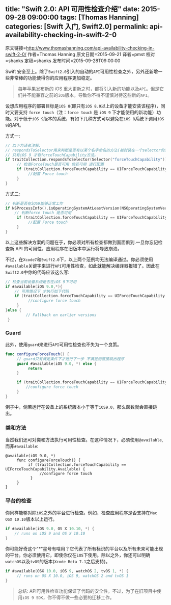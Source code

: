 title: "Swift 2.0: API 可用性检查介绍"
date: 2015-09-28 09:00:00
tags: [Thomas Hanning]
categories: [Swift 入门, Swift2.0]
permalink: api-availability-checking-in-swift-2-0
---
原文链接=http://www.thomashanning.com/api-availability-checking-in-swift-2-0/
作者=Thomas Hanning
原文日期=2015-09-21
译者=pmst
校对=shanks
定稿=shanks
发布时间=2015-09-28T09:00:00

Swift 安全至上。除了`Swift2.0`引入的自动的`API`可用性检查之外，另外还新增一些非常棒的功能使得你的应用程序更加稳定。

> 每年苹果发布新的 iOS 重大更新之时，都将引入新的功能以及`API`。但是它们并不能兼容之前的`iOS`版本，导致你不得不谨慎对待这些新的`API`。

设想应用程序的部署目标是`iOS 8`(即只有`iOS 8.0`以上的设备才能安装该程序)，同时又要支持 `force touch`（注：`force touch` 是 `iOS 9` 下才能使用的新功能）功能。对于低于`iOS 9`版本的系统，有如下几种方式可以避免在`iOS 8`系统下调用`iOS 9`的API。

<!--more-->

方式一:     

``` swift
// 以下为译者注解:
// respondsToSelector用来判断是否有以某个名字命名的方法(被封装在一个selector的对象里传递)
// 只有iOS 9 才有forceTouchCapability方法。
if traitCollection.respondsToSelector(Selector("forceTouchCapability")) {
	 // 检查ForceTouch是否可用 倘若可用 进行配置
     if (traitCollection.forceTouchCapability == UIForceTouchCapability.Available) {
          //配置 Force touch
     }
}
```

方式二:     

``` swift
// 判断是否在iOS9能够正常工作
if NSProcessInfo().isOperatingSystemAtLeastVersion(NSOperatingSystemVersion(majorVersion: 9, minorVersion: 0, patchVersion: 0)) {
	// 判断force touch 是否可用
     if (traitCollection.forceTouchCapability == UIForceTouchCapability.Available) {
          //配置 Force touch
     }
}
```

以上这些解决方案的问题在于，你必须对所有检查都做到面面俱到.一旦你忘记检查新 API 的可用性，应用程序在旧版本中运行将导致崩溃。

不过，在`Xcode7`和`Swift2.0`下，以上两个范例均无法编译通过。你必须使用`#available`关键字来进行`API`可用性检查，如此就能解决编译器报错了。因此在`Swift2.0`中你的代码应该这么写:

``` swift
// 检查当前设备系统是否在iOS 9下可用
if #available(iOS 9.0,*){
	// 可用情况下 才执行如下代码
	if (traitCollection.forceTouchCapability == UIForceTouchCapability.Available) {
          //configure force touch
     } 
}else {
         // Fallback on earlier versions
 }	
```

### Guard

此外，使用`guard`来进行`API`可用性检查也不失为一个良策。

``` swift
func configureForceTouch() {
	 // guard只有满足条件下才进行下一步 不满足则直接跳出程序
     guard #available(iOS 9.0, *) else {
          return
     }

     if (traitCollection.forceTouchCapability == UIForceTouchCapability.Available) {
         //configure force touch
     }        
}
```

例子中，倘若运行在设备上的系统版本小于等于`iOS9.0`，那么函数就会直接跳出。



### 类和方法

当然我们还可对类和方法执行可用性检查。在这种情况下，必须使用`@available`,而非`#available`:

``` 
@available(iOS 9.0, *)
     func configureForceTouch() {
          if (traitCollection.forceTouchCapability == UIForceTouchCapability.Available) {
               //configure force touch
           }    
     }
}
```



### 平台的检查

你同样能够对除`iOS`之外的平台进行检查。例如，检查应用程序是否支持在`Mac OSX 10.10`版本以上运行。

``` swift
if #available(iOS 9.0, OS X 10.10, *) {
    // runs on iOS 9 and OS X 10.10
}
```

你可能好奇这个"*"星号有啥用？它代表了所有标识的平台以及所有未来可能出现的平台。你必须使用它，即使你仅在`iOS`下使用。除以之外，你还可以明确`watchOS`以及`tvOS`的版本(`Xcode Beta 7.1`之后支持)。

``` swift
if #available(OSX 10.0, iOS 9, watchOS 2, tvOS 1, *) {
     // runs on OS X 10.0, iOS 9, watchOS 2 and tvOS 1
}
```

>总结: API可用性检查功能保证了代码的安全性。不过，为了在旧项目中使用`iOS 9 SDK`，你不得不做一些必要的迁移工作。
































